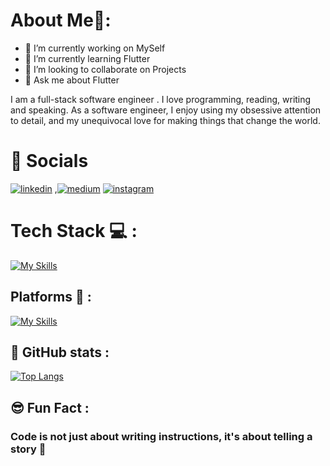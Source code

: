 # About Me🎯:

- 🔭 I’m currently working on MySelf
- 🌱 I’m currently learning Flutter
- 👯 I’m looking to collaborate on Projects
- 💬 Ask me about Flutter

I am a full-stack software engineer .
 I love programming, reading, writing and speaking.
As a software engineer, I enjoy using my obsessive attention to detail, and my unequivocal love for making things that change the world.

# 🔗 Socials

[![linkedin](https://img.shields.io/badge/linkedin-0A66C2?style=for-the-badge&logo=linkedin&logoColor=white)](https://www.linkedin.com/in/paras-sharma-a216a5275/)
,[![medium](https://img.shields.io/badge/Medium-000?style=for-the-badge&logo=medium&logoColor=white)](https://medium.com/@paras.influxinfotech)
[![instagram](https://img.shields.io/badge/Instagram-white?style=for-the-badge&logo=instagram)](https://www.instagram.com/paras__sharma012/)

# Tech Stack 💻 : 

[![My Skills](https://skillicons.dev/icons?i=html,css,flutter,java,mysql,dart,firebase,cpp,fastapi)](https://skillicons.dev)


## Platforms 👾 :
[![My Skills](https://skillicons.dev/icons?i=androidstudio,ps,idea,vscode,visualstudio,postman)](https://skillicons.dev)

## 🧾 GitHub stats :

[![Top Langs](https://github-readme-stats.vercel.app/api/top-langs/?username=CodingWithParas)](https://github.com/CodingWithParas/github-readme-stats)

## 😎 Fun Fact :

### Code is not just about writing instructions, it's about telling a story 🎫
